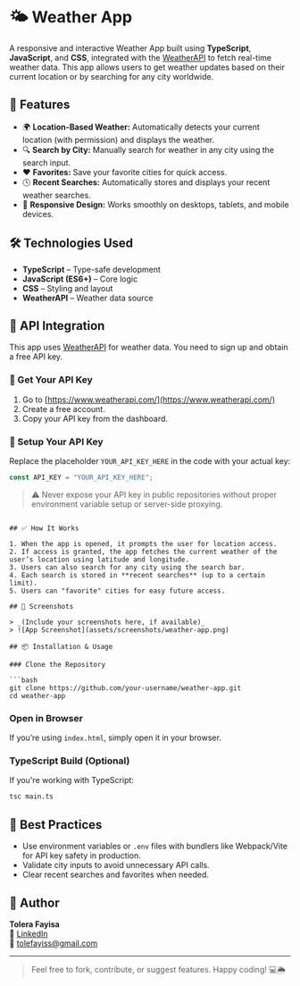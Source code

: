# 🌤️ Weather App

A responsive and interactive Weather App built using **TypeScript**, **JavaScript**, and **CSS**, integrated with the [WeatherAPI](https://www.weatherapi.com/) to fetch real-time weather data. This app allows users to get weather updates based on their current location or by searching for any city worldwide.

## 🚀 Features

- 🌍 **Location-Based Weather:** Automatically detects your current location (with permission) and displays the weather.
- 🔍 **Search by City:** Manually search for weather in any city using the search input.
- ❤️ **Favorites:** Save your favorite cities for quick access.
- 🕓 **Recent Searches:** Automatically stores and displays your recent weather searches.
- 📱 **Responsive Design:** Works smoothly on desktops, tablets, and mobile devices.

## 🛠️ Technologies Used

- **TypeScript** – Type-safe development
- **JavaScript (ES6+)** – Core logic
- **CSS** – Styling and layout
- **WeatherAPI** – Weather data source

## 🔑 API Integration

This app uses [WeatherAPI](https://www.weatherapi.com/) for weather data. You need to sign up and obtain a free API key.

### 📌 Get Your API Key

1. Go to [https://www.weatherapi.com/](https://www.weatherapi.com/)
2. Create a free account.
3. Copy your API key from the dashboard.

### 🔧 Setup Your API Key

Replace the placeholder `YOUR_API_KEY_HERE` in the code with your actual key:

```ts
const API_KEY = "YOUR_API_KEY_HERE";
```

> ⚠️ Never expose your API key in public repositories without proper environment variable setup or server-side proxying.

```

## ✅ How It Works

1. When the app is opened, it prompts the user for location access.
2. If access is granted, the app fetches the current weather of the user’s location using latitude and longitude.
3. Users can also search for any city using the search bar.
4. Each search is stored in **recent searches** (up to a certain limit).
5. Users can "favorite" cities for easy future access.

## 📸 Screenshots

> _(Include your screenshots here, if available)_  
> ![App Screenshot](assets/screenshots/weather-app.png)

## 📦 Installation & Usage

### Clone the Repository

```bash
git clone https://github.com/your-username/weather-app.git
cd weather-app
```

### Open in Browser

If you’re using `index.html`, simply open it in your browser.

### TypeScript Build (Optional)

If you're working with TypeScript:

```bash
tsc main.ts
```

## 📌 Best Practices

- Use environment variables or `.env` files with bundlers like Webpack/Vite for API key safety in production.
- Validate city inputs to avoid unnecessary API calls.
- Clear recent searches and favorites when needed.

## 🙌 Author

**Tolera Fayisa**  
🔗 [LinkedIn](https://www.linkedin.com/in/tolera-fayisa-590387344/)  
📧 [tolefayiss@gmail.com](mailto:tolefayiss@gmail.com)

---

> Feel free to fork, contribute, or suggest features. Happy coding! 💻🌦️
